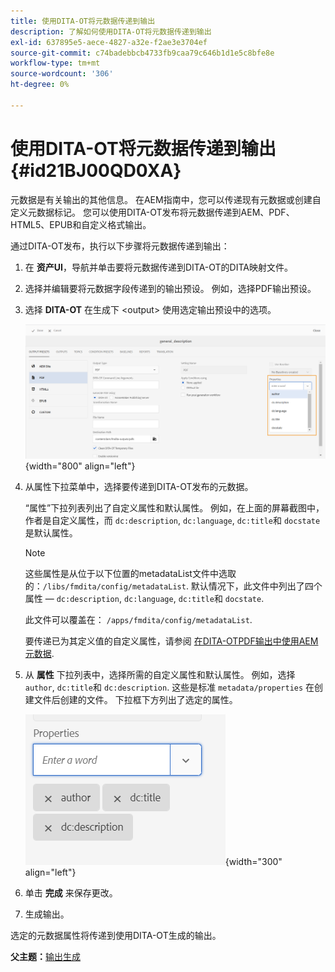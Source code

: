```yaml
---
title: 使用DITA-OT将元数据传递到输出
description: 了解如何使用DITA-OT将元数据传递到输出
exl-id: 637895e5-aece-4827-a32e-f2ae3e3704ef
source-git-commit: c74badebbcb4733fb9caa79c646b1d1e5c8bfe8e
workflow-type: tm+mt
source-wordcount: '306'
ht-degree: 0%

---
```


# 使用DITA-OT将元数据传递到输出 {#id21BJ00QD0XA}

元数据是有关输出的其他信息。 在AEM指南中，您可以传递现有元数据或创建自定义元数据标记。 您可以使用DITA-OT发布将元数据传递到AEM、PDF、HTML5、EPUB和自定义格式输出。

通过DITA-OT发布，执行以下步骤将元数据传递到输出：

1. 在 **资产UI**，导航并单击要将元数据传递到DITA-OT的DITA映射文件。
1. 选择并编辑要将元数据字段传递到的输出预设。 例如，选择PDF输出预设。
1. 选择 **DITA-OT** 在生成下 &lt;output> 使用选定输出预设中的选项。

   ![](images/custom-meta-data-output-preset.png){width="800" align="left"}

1. 从属性下拉菜单中，选择要传递到DITA-OT发布的元数据。

   “属性”下拉列表列出了自定义属性和默认属性。 例如，在上面的屏幕截图中，作者是自定义属性，而 `dc:description`, `dc:language`, `dc:title`和 `docstate` 是默认属性。

   >[!NOTE]
   >
   > 这些属性是从位于以下位置的metadataList文件中选取的：`/libs/fmdita/config/metadataList`. 默认情况下，此文件中列出了四个属性 —  `dc:description`, `dc:language`, `dc:title`和 `docstate`.

   此文件可以覆盖在： `/apps/fmdita/config/metadataList`.

   要传递已为其定义值的自定义属性，请参阅 [在DITA-OTPDF输出中使用AEM元数据](https://experienceleaguecommunities.adobe.com/t5/xml-documentation-discussions/use-aem-metadata-in-dita-ot-pdf-output/td-p/411880).

1. 从 **属性** 下拉列表中，选择所需的自定义属性和默认属性。 例如，选择 `author`, `dc:title`和 `dc:description`. 这些是标准 `metadata/properties` 在创建文件后创建的文件。 下拉框下方列出了选定的属性。

   ![](images/selected-metadata-properties.png){width="300" align="left"}

1. 单击 **完成** 来保存更改。
1. 生成输出。

选定的元数据属性将传递到使用DITA-OT生成的输出。

**父主题：**[&#x200B;输出生成](generate-output.md)
